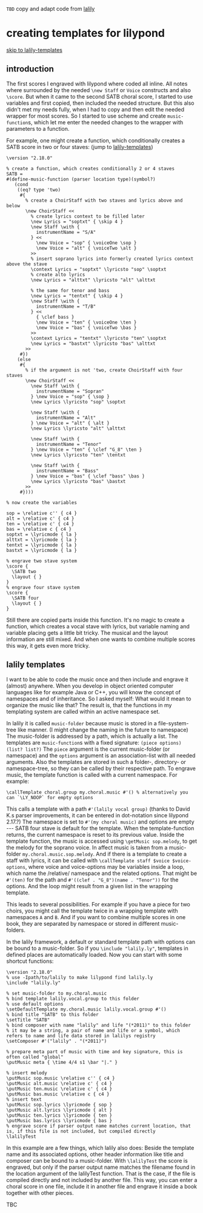 `TBD` copy and adapt code from [lalily](https://github.com/jpvoigt/lalily)

creating templates for lilypond
===============================

[skip to lalily-templates](#lalily-templates)

introduction
------------

The first scores I engraved with lilypond where coded all inline.
All notes where surrounded by the needed `\new Staff` or `Voice` constructs and also `\score`.
But when it came to the second SATB choral score, I started to use variables and first copied,
then included the needed structure.
But this also didn't met my needs fully, when I had to copy and then edit the needed wrapper for most scores.
So I started to use scheme and create `music-function`s, which let me enter the needed changes to the wrapper with parameters to a function.

For example, one might create a function, which conditionally creates a SATB score in two or four staves:
(jump to [lalily-templates](#lalily-templates))

```
\version "2.18.0"

% create a function, which creates conditionally 2 or 4 staves
SATB =
#(define-music-function (parser location type)(symbol?)
   (cond
    ((eq? type 'two)
     #{
       % create a ChoirStaff with two staves and lyrics above and below
       \new ChoirStaff <<
         % create lyrics context to be filled later
         \new Lyrics = "soptxt" { \skip 4 }
         \new Staff \with {
           instrumentName = "S/A"
         } <<
           \new Voice = "sop" { \voiceOne \sop }
           \new Voice = "alt" { \voiceTwo \alt }
         >>
         % insert soprano lyrics into formerly created lyrics context above the stave
         \context Lyrics = "soptxt" \lyricsto "sop" \soptxt
         % create alto lyrics
         \new Lyrics = "alttxt" \lyricsto "alt" \alttxt
         
         % the same for tenor and bass
         \new Lyrics = "tentxt" { \skip 4 }
         \new Staff \with {
           instrumentName = "T/B"
         } <<
           { \clef bass }
           \new Voice = "ten" { \voiceOne \ten }
           \new Voice = "bas" { \voiceTwo \bas }
         >>
         \context Lyrics = "tentxt" \lyricsto "ten" \soptxt
         \new Lyrics = "bastxt" \lyricsto "bas" \alttxt
       >>
     #})
    (else
     #{
       % if the argument is not 'two, create ChoirStaff with four staves
       \new ChoirStaff <<
         \new Staff \with {
           instrumentName = "Sopran"
         } \new Voice = "sop" { \sop }
         \new Lyrics \lyricsto "sop" \soptxt
         
         \new Staff \with {
           instrumentName = "Alt"
         } \new Voice = "alt" { \alt }
         \new Lyrics \lyricsto "alt" \alttxt
         
         \new Staff \with {
           instrumentName = "Tenor"
         } \new Voice = "ten" { \clef "G_8" \ten }
         \new Lyrics \lyricsto "ten" \tentxt
         
         \new Staff \with {
           instrumentName = "Bass"
         } \new Voice = "bas" { \clef "bass" \bas }
         \new Lyrics \lyricsto "bas" \bastxt
       >>
     #})))

% now create the variables

sop = \relative c'' { c4 }
alt = \relative c' { c4 }
ten = \relative c' { c4 }
bas = \relative c { c4 }
soptxt = \lyricmode { la }
alttxt = \lyricmode { la }
tentxt = \lyricmode { la }
bastxt = \lyricmode { la }

% engrave two stave system
\score {
  \SATB two
  \layout { }
}
% engrave four stave system
\score {
  \SATB four
  \layout { }
}
```

Still there are copied parts inside this function.
It's no magic to create a function, which creates a vocal stave with lyrics,
but variable naming and variable placing gets a little bit tricky.
The musical and the layout information are still mixed.
And when one wants to combine multiple scores this way, it gets even more tricky.

lalily templates
----------------

I want to be able to code the music once and then include and engrave it (almost) anywhere.
When you develop in object oriented computer languages like for example Java or C++,
you will know the concept of namespaces and of inheritance.
So I asked myself: What would it mean to organize the music like that?
The result is, that the functions in my templating system are called within an active namespace set.

In lalily it is called `music-folder` because music is stored in a file-system-tree like manner.
(I might change the naming in the future to namespace)
The music-folder is addressed by a path, which is actually a list.
The templates are `music-function`s with a fixed signature: `(piece options)(list? list?)`
The `piece` argument is the current music-folder (or namespace) and the
`options` argument is an association-list with all needed arguments.
Also the templates are stored in such a folder-, directory- or namespace-tree,
so they can be called by their respective path.
To engrave music, the template function is called with a current namespace.
For example:

    \callTemplate choral.group my.choral.music #'() % alternatively you can `\LY_NOOP` for empty options

This calls a template with a path `#'(lalily vocal group)`
(thanks to David K.s parser improvements, it can be entered in dot-notation since lilypond 2.17.?)
The namespace is set to `#'(my choral music)` and options are empty --- SATB four stave is default for the template.
When the template-function returns, the current namespace is reset to its previous value.
Inside the template function, the music is accessed using `\getMusic sop.melody`,
to get the melody for the soprano voice.
In affect music is taken from a music-folder `my.choral.music.sop.melody`.
And if there is a template to create a staff with lyrics,
it can be called with `\callTemplate staff $voice $voice-options`,
where voice and voice-options may be variables inside a loop,
which name the /relative/ namespace and the related options.
That might be `#'(ten)` for the path and `#'((clef . "G_8")(name . "Tenor"))` for the options.
And the loop might result from a given list in the wrapping template.

This leads to several possibilities. For example if you have a piece for two choirs,
you might call the template twice in a wrapping template with namespaces `A` and `B`.
And if you want to combine multiple scores in one book, they are separated by namespace or stored in different music-folders.

In the lalily framework, a default or standard template path with options can be bound to a music-folder.
So if you `\include "lalily.ly"`, templates in defined places are automatically loaded.
Now you can start with some shortcut functions:

```
\version "2.18.0"
% use -Ipath/to/lalily to make lilypond find lalily.ly
\include "lalily.ly"

% set music-folder to my.choral.music
% bind template lalily.vocal.group to this folder
% use default options
\setDefaultTemplate my.choral.music lalily.vocal.group #'()
% bind title "SATB" to this folder
\setTitle "SATB"
% bind composer with name "lalily" and life "(*2011)" to this folder
% it may be a string, a pair of name and life or a symbol, which refers to name and life data stored in lalilys registry
\setComposer #'("lalily" . "(*2011)")

% prepare meta part of music with time and key signature, this is often called "global"
\putMusic meta { \time 4/4 s1 \bar "|." }

% insert melody
\putMusic sop.music \relative c'' { c4 }
\putMusic alt.music \relative c' { c4 }
\putMusic ten.music \relative c' { c4 }
\putMusic bas.music \relative c { c4 }
% insert text
\putMusic sop.lyrics \lyricmode { sop }
\putMusic alt.lyrics \lyricmode { alt }
\putMusic ten.lyrics \lyricmode { ten }
\putMusic bas.lyrics \lyricmode { bas }
% engrave score if parser output name matches current location, that is, if this file is not included, but compiled directly
\lalilyTest
```

In this example are a few things, which lalily also does: Beside the template name and its associated options,
other header information like title and composer can be bound to a music-folder.
With `\lalilyTest` the score is engraved, but only if the parser output name matches the filename found in the location argument of the lalilyTest function.
That is the case, if the file is compiled directly and not included by another file.
This way, you can enter a choral score in one file, include it in another file and engrave it inside a book together with other pieces.

TBC
